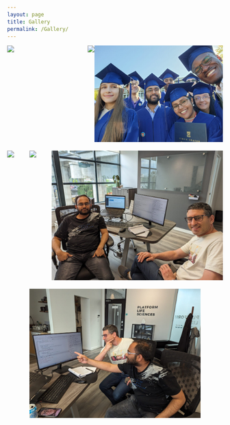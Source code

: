 ```yaml
---
layout: page
title: Gallery
permalink: /Gallery/
---
```


<style>
.image-row {
    display: flex;
    justify-content: space-around; /* Distributes space around the images */
    margin-bottom: 20px; /* Adds space between rows */
}

.image-row img {
    max-width: 100%; /* Ensures images do not overflow their container */
    height: auto; /* Maintains aspect ratio */
}
</style>

<div class="image-row">
    <img src="/images/Edmonton1.png" width="350" />
    <img src="/images/Prince_Conv1.jpg" height="250" />
    <img src="/images/Business-1.jpg" width="300" />
</div>
<div class="image-row">
    <img src="/images/Logic1.jpg" width="400" />
    <img src="/images/Volcano1.jpg" width="400" />
    <img src="/images/PO-1.jpg" width="400" />
</div>
<div class="image-row">
    <img src="/images/PO-2.jpg" width="400" />
</div>

